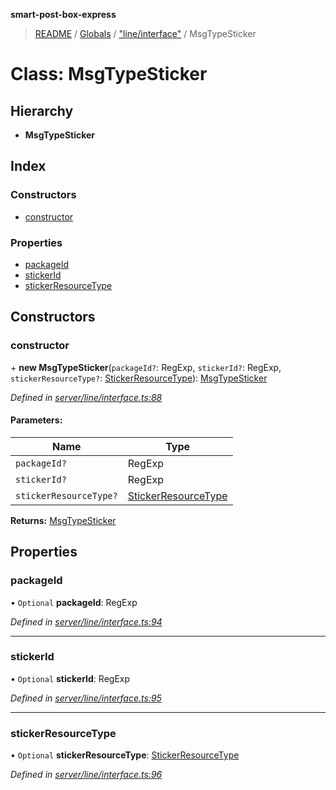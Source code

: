 **smart-post-box-express**

> [README](../README.md) / [Globals](../globals.md) / ["line/interface"](../modules/_line_interface_.md) / MsgTypeSticker

# Class: MsgTypeSticker

## Hierarchy

* **MsgTypeSticker**

## Index

### Constructors

* [constructor](_line_interface_.msgtypesticker.md#constructor)

### Properties

* [packageId](_line_interface_.msgtypesticker.md#packageid)
* [stickerId](_line_interface_.msgtypesticker.md#stickerid)
* [stickerResourceType](_line_interface_.msgtypesticker.md#stickerresourcetype)

## Constructors

### constructor

\+ **new MsgTypeSticker**(`packageId?`: RegExp, `stickerId?`: RegExp, `stickerResourceType?`: [StickerResourceType](../modules/_line_interface_.md#stickerresourcetype)): [MsgTypeSticker](_line_interface_.msgtypesticker.md)

*Defined in [server/line/interface.ts:88](https://github.com/waricoma/cow-stack/blob/eeb25f2/express/server/line/interface.ts#L88)*

#### Parameters:

Name | Type |
------ | ------ |
`packageId?` | RegExp |
`stickerId?` | RegExp |
`stickerResourceType?` | [StickerResourceType](../modules/_line_interface_.md#stickerresourcetype) |

**Returns:** [MsgTypeSticker](_line_interface_.msgtypesticker.md)

## Properties

### packageId

• `Optional` **packageId**: RegExp

*Defined in [server/line/interface.ts:94](https://github.com/waricoma/cow-stack/blob/eeb25f2/express/server/line/interface.ts#L94)*

___

### stickerId

• `Optional` **stickerId**: RegExp

*Defined in [server/line/interface.ts:95](https://github.com/waricoma/cow-stack/blob/eeb25f2/express/server/line/interface.ts#L95)*

___

### stickerResourceType

• `Optional` **stickerResourceType**: [StickerResourceType](../modules/_line_interface_.md#stickerresourcetype)

*Defined in [server/line/interface.ts:96](https://github.com/waricoma/cow-stack/blob/eeb25f2/express/server/line/interface.ts#L96)*
